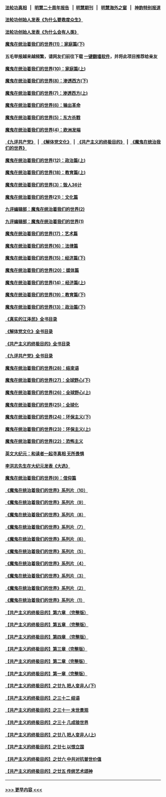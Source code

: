 #### [法轮功真相](https://github.com/gfw-breaker/truth/blob/master/README.md?t=0) &nbsp;&nbsp;|&nbsp;&nbsp; [明慧二十周年报告](https://github.com/gfw-breaker/mh-reports/blob/master/README.md?t=0) &nbsp;&nbsp;|&nbsp;&nbsp;[明慧期刊](https://github.com/gfw-breaker/mh-qikan) &nbsp;&nbsp;|&nbsp;&nbsp; [明慧海外之窗](https://github.com/gfw-breaker/mh-news/blob/master/README.md?t=0) &nbsp;&nbsp;|&nbsp;&nbsp; [神韵特别报道](https://github.com/gfw-breaker/mh-news/blob/master/shenyun.md?t=0)
#### [法轮功创始人发表《为什么要救度众生》](../pages/nsc422/n13975246.md?t=05262143) 
#### [法轮功创始人发表《为什么会有人类》](../pages/nsc422/n13912117.md?t=05262143) 
#### [魔鬼在统治着我们的世界(11)：家庭篇(下)](../pages/nsc422/n10440961.md?t=05262143) 
#### 五毛举报越来越频繁，请网友们前往下载 [一键翻墙软件](https://github.com/gfw-breaker/ssr-accounts)，并将此项目推荐给亲友
#### [魔鬼在统治着我们的世界(10)：家庭篇(上)](../pages/nsc422/n10435448.md?t=05262143) 
#### [魔鬼在统治着我们的世界(8)：渗透西方(下)](../pages/nsc422/n10429603.md?t=05262143) 
#### [魔鬼在统治着我们的世界(7)：渗透西方(上)](../pages/nsc422/n10426013.md?t=05262143) 
#### [魔鬼在统治着我们的世界(6)：输出革命](../pages/nsc422/n10421536.md?t=05262143) 
#### [魔鬼在统治着我们的世界(5)：东方杀戮](../pages/nsc422/n10417707.md?t=05262143) 
#### [魔鬼在统治着我们的世界(4)：欧洲发端](../pages/nsc422/n10414890.md?t=05262143) 
#### [《九评共产党》](https://github.com/begood0513/9ping.md/blob/master/README.md) &nbsp;|&nbsp; [《解体党文化》](../../../../jtdwh.md/blob/master/README.md)  &nbsp;|&nbsp; [《共产主义的终极目的》](../../../../gczydzjmd.md/blob/master/README.md) &nbsp;|&nbsp; [《魔鬼在统治我们的世界》](../../../../mgztzwmdsj.md/blob/master/README.md) 
#### [魔鬼在统治着我们的世界(12)：政治篇(上)](../pages/nsc422/n10444576.md?t=05262143) 
#### [魔鬼在统治着我们的世界(18)：教育篇(上)](../pages/nsc422/n10526970.md?t=05262143) 
#### [魔鬼在统治着我们的世界(3)：毁人36计](../pages/nsc422/n10411583.md?t=05262143) 
#### [魔鬼在统治着我们的世界(21)：文化篇](../pages/nsc422/n10597706.md?t=05262143) 
#### [九评编辑部：魔鬼在统治着我们的世界(2)](../pages/nsc422/n10410036.md?t=05262143) 
#### [九评编辑部：魔鬼在统治着我们的世界(1)](../pages/nsc422/n10406825.md?t=05262143) 
#### [魔鬼在统治着我们的世界(17)：艺术篇](../pages/nsc422/n10499093.md?t=05262143) 
#### [魔鬼在统治着我们的世界(16)：法律篇](../pages/nsc422/n10485969.md?t=05262143) 
#### [魔鬼在统治着我们的世界(15)：经济篇(下)](../pages/nsc422/n10469975.md?t=05262143) 
#### [魔鬼在统治着我们的世界(20)：媒体篇](../pages/nsc422/n10586579.md?t=05262143) 
#### [魔鬼在统治着我们的世界(14)：经济篇(上)](../pages/nsc422/n10457370.md?t=05262143) 
#### [魔鬼在统治着我们的世界(19)：教育篇(下)](../pages/nsc422/n10564808.md?t=05262143) 
#### [魔鬼在统治着我们的世界(13)：政治篇(下)](../pages/nsc422/n10448270.md?t=05262143) 
#### [《真实的江泽民》全书目录](../pages/nsc422/n13721399.md?t=05262143) 
#### [《解体党文化》全书目录](../pages/nsc422/n13721157.md?t=05262143) 
#### [《共产主义的终极目的》全书目录](../pages/nsc422/n13721048.md?t=05262143) 
#### [《九评共产党》全书目录](../pages/nsc422/n13708085.md?t=05262143) 
#### [魔鬼在统治着我们的世界(28)：结束语](../pages/nsc422/n10936246.md?t=05262143) 
#### [魔鬼在统治着我们的世界(27)：全球野心(下)](../pages/nsc422/n10928319.md?t=05262143) 
#### [魔鬼在统治着我们的世界(26)：全球野心(上)](../pages/nsc422/n10900318.md?t=05262143) 
#### [魔鬼在统治着我们的世界(25)：全球化](../pages/nsc422/n10788205.md?t=05262143) 
#### [魔鬼在统治着我们的世界(24)：环保主义(下)](../pages/nsc422/n10695307.md?t=05262143) 
#### [魔鬼在统治着我们的世界(23)：环保主义(上)](../pages/nsc422/n10688613.md?t=05262143) 
#### [魔鬼在统治着我们的世界(22)：恐怖主义](../pages/nsc422/n10614727.md?t=05262143) 
#### [英文大纪元：和读者一起寻真相 无所畏惧](../pages/nsc422/n12542027.md?t=05262143) 
#### [李洪志先生在大纪元发表《大选》](../pages/nsc422/n12534746.md?t=05262143) 
#### [魔鬼在统治着我们的世界(9)：信仰篇](../pages/nsc422/n10432159.md?t=05262143) 
#### [《魔鬼在统治着我们的世界》系列片（10）](../pages/nsc422/n12292670.md?t=05262143) 
#### [《魔鬼在统治着我们的世界》系列片（9）](../pages/nsc422/n12290859.md?t=05262143) 
#### [《魔鬼在统治着我们的世界》系列片（8）](../pages/nsc422/n12287445.md?t=05262143) 
#### [《魔鬼在统治着我们的世界》系列片（7）](../pages/nsc422/n12283425.md?t=05262143) 
#### [《魔鬼在统治着我们的世界》系列片（6）](../pages/nsc422/n12282314.md?t=05262143) 
#### [《魔鬼在统治着我们的世界》系列片（5）](../pages/nsc422/n12281419.md?t=05262143) 
#### [《魔鬼在统治着我们的世界》系列片（4）](../pages/nsc422/n12274024.md?t=05262143) 
#### [《魔鬼在统治着我们的世界》系列片（3）](../pages/nsc422/n12271322.md?t=05262143) 
#### [《魔鬼在统治着我们的世界》系列片（2）](../pages/nsc422/n12269049.md?t=05262143) 
#### [《魔鬼在统治着我们的世界》系列片（1）](../pages/nsc422/n12267575.md?t=05262143) 
#### [【共产主义的终极目的】第六章 （完整版）](../pages/nsc422/n11428913.md?t=05262143) 
#### [【共产主义的终极目的】第五章 （完整版）](../pages/nsc422/n11428912.md?t=05262143) 
#### [【共产主义的终极目的】第四章 （完整版）](../pages/nsc422/n11428907.md?t=05262143) 
#### [【共产主义的终极目的】第三章（完整版）](../pages/nsc422/n11428848.md?t=05262143) 
#### [【共产主义的终极目的】第二章（完整版）](../pages/nsc422/n11428831.md?t=05262143) 
#### [【共产主义的终极目的】第一章（完整版）](../pages/nsc422/n11417651.md?t=05262143) 
#### [【共产主义的终极目的】之廿九 把人变非人(下)](../pages/nsc422/n11344140.md?t=05262143) 
#### [【共产主义的终极目的】之三十二 结语](../pages/nsc422/n11360535.md?t=05262143) 
#### [【共产主义的终极目的】之三十一 末世景观](../pages/nsc422/n11351129.md?t=05262143) 
#### [【共产主义的终极目的】之三十 几成狼世界](../pages/nsc422/n11348280.md?t=05262143) 
#### [【共产主义的终极目的】之廿八 把人变非人(上)](../pages/nsc422/n11340492.md?t=05262143) 
#### [【共产主义的终极目的】之廿七 以恨立国](../pages/nsc422/n11336944.md?t=05262143) 
#### [【共产主义的终极目的】之廿六 中共对抗普世价值](../pages/nsc422/n11324785.md?t=05262143) 
#### [【共产主义的终极目的】之廿五 传统艺术颂神](../pages/nsc422/n11296396.md?t=05262143) 

----
#### [ >>> 更早内容 <<< ](../indexes/nsc422-earlier.md)
